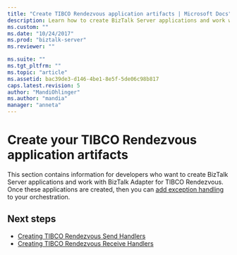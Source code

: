 ```yaml
---
title: "Create TIBCO Rendezvous application artifacts | Microsoft Docs"
description: Learn how to create BizTalk Server applications and work with the BizTalk Adapter for TIBCO Rendezvous.
ms.custom: ""
ms.date: "10/24/2017"
ms.prod: "biztalk-server"
ms.reviewer: ""

ms.suite: ""
ms.tgt_pltfrm: ""
ms.topic: "article"
ms.assetid: bac39de3-d146-4be1-8e5f-5de06c98b817
caps.latest.revision: 5
author: "MandiOhlinger"
ms.author: "mandia"
manager: "anneta"
---
```

# Create your TIBCO Rendezvous application artifacts

This section contains information for developers who want to create BizTalk Server applications and work with BizTalk Adapter for TIBCO Rendezvous. Once these applications are created, then you can [add exception handling](../core/using-biztalk-server-exception-handling4.md) to your orchestration.
  
## Next steps
  
- [Creating TIBCO Rendezvous Send Handlers](../core/creating-tibco-rendezvous-send-handlers.md)  
- [Creating TIBCO Rendezvous Receive Handlers](../core/creating-tibco-rendezvous-receive-handlers.md)